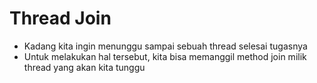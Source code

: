 # Thread Join

- Kadang kita ingin menunggu sampai sebuah thread selesai tugasnya
- Untuk melakukan hal tersebut, kita bisa memanggil method join milik thread yang akan kita tunggu